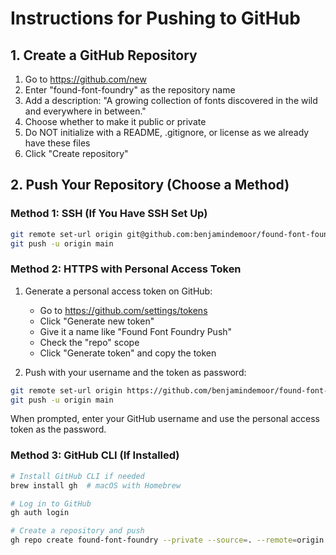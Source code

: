 # Instructions for Pushing to GitHub

## 1. Create a GitHub Repository

1. Go to https://github.com/new
2. Enter "found-font-foundry" as the repository name
3. Add a description: "A growing collection of fonts discovered in the wild and everywhere in between."
4. Choose whether to make it public or private
5. Do NOT initialize with a README, .gitignore, or license as we already have these files
6. Click "Create repository"

## 2. Push Your Repository (Choose a Method)

### Method 1: SSH (If You Have SSH Set Up)

```bash
git remote set-url origin git@github.com:benjamindemoor/found-font-foundry.git
git push -u origin main
```

### Method 2: HTTPS with Personal Access Token

1. Generate a personal access token on GitHub:
   - Go to https://github.com/settings/tokens
   - Click "Generate new token"
   - Give it a name like "Found Font Foundry Push"
   - Check the "repo" scope
   - Click "Generate token" and copy the token

2. Push with your username and the token as password:
```bash
git remote set-url origin https://github.com/benjamindemoor/found-font-foundry.git
git push -u origin main
```
When prompted, enter your GitHub username and use the personal access token as the password.

### Method 3: GitHub CLI (If Installed)

```bash
# Install GitHub CLI if needed
brew install gh  # macOS with Homebrew

# Log in to GitHub
gh auth login

# Create a repository and push
gh repo create found-font-foundry --private --source=. --remote=origin --push
``` 